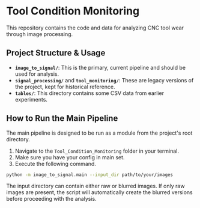 # Tool Condition Monitoring

This repository contains the code and data for analyzing CNC tool wear through image processing.

## Project Structure & Usage

* **`image_to_signal/`**: This is the primary, current pipeline and should be used for analysis.
* **`signal_processing/`** and **`tool_monitoring/`**: These are legacy versions of the project, kept for historical reference.
* **`tables/`**: This directory contains some CSV data from earlier experiments.

## How to Run the Main Pipeline

The main pipeline is designed to be run as a module from the project's root directory.

1.  Navigate to the `Tool_Condition_Monitoring` folder in your terminal.
2. Make sure you have your config in main set. 
3.  Execute the following command.

```bash
python -m image_to_signal.main --input_dir path/to/your/images
```

The input directory can contain either raw or blurred images. If only raw images are present, the script will automatically create the blurred versions before proceeding with the analysis.
